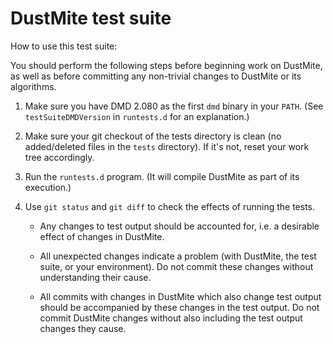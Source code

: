 DustMite test suite
===================

How to use this test suite:

You should perform the following steps before beginning work on DustMite,
as well as before committing any non-trivial changes to DustMite or its algorithms.

1. Make sure you have DMD 2.080 as the first `dmd` binary in your `PATH`.
   (See `testSuiteDMDVersion` in `runtests.d` for an explanation.)

2. Make sure your git checkout of the tests directory is clean (no added/deleted files in the `tests` directory).
   If it's not, reset your work tree accordingly.

3. Run the `runtests.d` program. (It will compile DustMite as part of its execution.)

4. Use `git status` and `git diff` to check the effects of running the tests.

   - Any changes to test output should be accounted for, i.e. a desirable effect of changes in DustMite.

   - All unexpected changes indicate a problem (with DustMite, the test suite, or your environment).
     Do not commit these changes without understanding their cause.

   - All commits with changes in DustMite which also change test output should be accompanied by these changes in the test output.
     Do not commit DustMite changes without also including the test output changes they cause.
